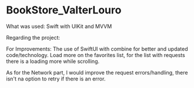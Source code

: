 # BookStore_ValterLouro

What was used: Swift with UIKit and MVVM

Regarding the project: 

For Improvements: The use of SwiftUI with combine for better and updated code/technology. Load more on the favorites list, for the list with requests there is a loading more while scrolling.

As for the Network part, I would improve the request errors/handling, there isn't na option to retry if there is an error.